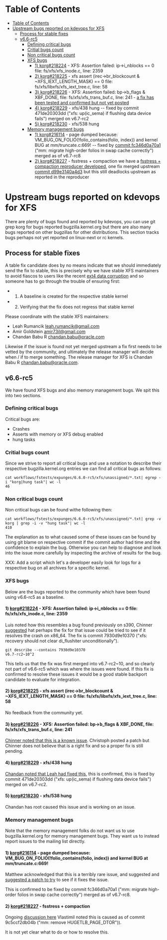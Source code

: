 Table of Contents
=================

* [Table of Contents](#table-of-contents)
* [Upstream bugs reported on kdevops for XFS](#upstream-bugs-reported-on-kdevops-for-xfs)
   * [Process for stable fixes](#process-for-stable-fixes)
   * [v6.6-rc5](#v66-rc5)
      * [Defining critical bugs](#defining-critical-bugs)
      * [Critial bugs count](#critial-bugs-count)
      * [Non critical bugs count](#non-critical-bugs-count)
      * [XFS bugs](#xfs-bugs)
         * [1) <a href="https://bugzilla.kernel.org/show_bug.cgi?id=218224" rel="nofollow">korg#218224</a> - XFS: Assertion failed: ip-&gt;i_nblocks == 0 file: fs/xfs/xfs_inode.c, line: 2359](#1-korg218224---xfs-assertion-failed-ip-i_nblocks--0-file-fsxfsxfs_inodec-line-2359)
         * [2) <a href="https://bugzilla.kernel.org/show_bug.cgi?id=218225" rel="nofollow">korg#218225</a> - xfs assert (irec-&gt;br_blockcount &amp; ~XFS_IEXT_LENGTH_MASK) == 0 file: fs/xfs/libxfs/xfs_iext_tree.c, line: 58](#2-korg218225---xfs-assert-irec-br_blockcount--xfs_iext_length_mask--0-file-fsxfslibxfsxfs_iext_treec-line-58)
         * [3) <a href="https://bugzilla.kernel.org/show_bug.cgi?id=218226" rel="nofollow">korg#218226</a> - XFS: Assertion failed: bp-&gt;b_flags &amp; XBF_DONE, file: fs/xfs/xfs_trans_buf.c, line: 241](#3-korg218226---xfs-assertion-failed-bp-b_flags--xbf_done-file-fsxfsxfs_trans_bufc-line-241) - [a fix has been tested and confirmed but not yet posted](https://paste.centos.org/view/b78317c0)
         * [4) <a href="https://bugzilla.kernel.org/show_bug.cgi?id=218229" rel="nofollow">korg#218229</a> - xfs/438 hung](#4-korg218229---xfs438-hung) -- fixed by commit 471de20303dd ("xfs: up(ic_sema) if flushing data device
    fails") merged on v6.7-rc2
         * [5) <a href="https://bugzilla.kernel.org/show_bug.cgi?id=218230" rel="nofollow">korg#218230</a> - xfs/538 hung](#5-korg218230---xfs538-hung)
      * [Memory management bugs](#memory-management-bugs)
         * [1) <a href="https://bugzilla.kernel.org/show_bug.cgi?id=216114" rel="nofollow">korg#216114</a> - page dumped because: VM_BUG_ON_FOLIO(!folio_contains(folio, index)) and kernel BUG at mm/truncate.c:669!](#1-korg216114---page-dumped-because-vm_bug_on_foliofolio_containsfolio-index-and-kernel-bug-at-mmtruncatec669) -- fixed by [commit fc346d0a70a1](https://git.kernel.org/pub/scm/linux/kernel/git/torvalds/linux.git/commit/?id=fc346d0a70a1) ("mm: migrate high-order folios in swap cache correctly") merged as of v6.7-rc8
         * [2) <a href="https://bugzilla.kernel.org/show_bug.cgi?id=218227" rel="nofollow">korg#218227</a> - fsstress + compaction](#2-korg218227---fsstress--compaction) we have a [fsstress + compaction reproducer developed](https://lore.kernel.org/all/20240611030203.1719072-4-mcgrof@kernel.org/), one fix merged upstream [commit d99e3140a4d3](https://git.kernel.org/pub/scm/linux/kernel/git/torvalds/linux.git/commit/?id=d99e3140a4d3) but this still deadlocks upstream as reported in the reproducer

# Upstream bugs reported on kdevops for XFS

There are plenty of bugs found and reported by kdevops, you can use git grep
korg for bugs reported bugzilla.kernel.org but there are also many bugs reported
on other bugzillas for other distributions. This section tracks bugs perhaps
not yet reported on linux-next or rc kernels.

## Process for stable fixes

A table fix candidate does by no means indicate that we should immediately send
the fix to stable, this is precisely why we have stable XFS maintainers to avoid
fiascos to users like the recent [ext4 data corruption](https://lwn.net/Articles/954770/)
and so someone has to go through the trouble of ensuring first:

  * 1) A baseline is created for the respective stable kernel
  * 2) Verifying that the fix does not regress that stable kernel

Please coordinate with the stable XFS maintainers:

 * Leah Rumancik <leah.rumancik@gmail.com>
 * Amir Goldstein <amir73il@gmail.com>
 * Chandan Babu R <chandan.babu@oracle.com>

Likewise if the issue is found not yet merged upstream a fix first needs
to be vetted by the community, and ultimately the release manager will
decide when / if to merge something. The release manager for XFS is
Chandan Babu R <chandan.babu@oracle.com>.

## v6.6-rc5

We have found XFS bugs and also memory management bugs. We spit this into
two sections.

### Defining critical bugs

Critical bugs are:

  * Crashes
  * Asserts with memory or XFS debug enabled
  * hung tasks

### Critial bugs count

Since we strive to report all critical bugs and use a notation to describe
their respective bugzilla.kernel.org entries we can find all critical bugs
as follows:

```
cat workflows/fstests/expunges/6.6.0-rc5/xfs/unassigned/*.txt| egrep -i "korg|hung task"| wc -l
46
```

### Non critical bugs count

Non critical bugs can be found withe following then:

```
cat workflows/fstests/expunges/6.6.0-rc5/xfs/unassigned/*.txt| grep -v korg | grep -i -v "hung task"| wc -l
410
```

The explanation as to what caused some of these issues can be found by using
git blame on respective commit if the commit author had time and the confidence
to explain the bug. Otherwise you can help to diagnose and look into the issue
more carefully by inspecting the archive of results for the bug.

XXX: Add a script which let's a developer easily look for logs for a respective
bug on all archives for a specific kernel.

### XFS bugs

Below are the bugs reported to the community which have been found using
v6.6-rc5 as a baseline.

#### 1) [korg#218224](https://bugzilla.kernel.org/show_bug.cgi?id=218224) - XFS: Assertion failed: ip->i_nblocks == 0 file: fs/xfs/xfs_inode.c, line: 2359

Luis noted how this resembles a bug found previously on s390, Chinner
[suggested](https://lore.kernel.org/all/ZXPy4+cXlIt0agNz@dread.disaster.area/T/#u)
hat perhaps the fix for that issue could be tried to see if it resolves the crash
on x86_64. The fix is commit 7930d9e10370 ("xfs: recovery should not clear
di_flushiter unconditionally").


```
git describe --contains 7930d9e10370
v6.7-rc2~10^2
```

This tells us that the fix was first merged into v6.7-rc2~10, and so clearly
not part of v6.6-rc5 which was where the issues were found. If this fix
is confirmed to resolve these issues it would be a good stable backport
candidate to evaluate for integration.

#### 2) [korg#218225](https://bugzilla.kernel.org/show_bug.cgi?id=218225) - xfs assert (irec->br_blockcount & ~XFS_IEXT_LENGTH_MASK) == 0 file: fs/xfs/libxfs/xfs_iext_tree.c, line: 58

No feedback from the community yet.

#### 3) [korg#218226](https://bugzilla.kernel.org/show_bug.cgi?id=218226) - XFS: Assertion failed: bp->b_flags & XBF_DONE, file: fs/xfs/xfs_trans_buf.c, line: 241 

[Chinner noted that this is a known issue](https://lore.kernel.org/linux-xfs/20231128153808.GA19360@lst.de/).
Christoph posted a patch but Chinner does not believe that is a right fix and
so a proper fix is still pending.

#### 4) [korg#218229](https://bugzilla.kernel.org/show_bug.cgi?id=218229) - xfs/438 hung

[Chandan noted that Leah had fixed
this](https://lore.kernel.org/linux-xfs/20231030203349.663275-1-leah.rumancik@gmail.com/), this
is confirmed, this is fixed by commit 471de20303dd ("xfs: up(ic_sema) if flushing data device
fails") merged on v6.7-rc2.

#### 5) [korg#218230](https://bugzilla.kernel.org/show_bug.cgi?id=218230) - xfs/538 hung

Chandan has root caused this issue and is working on an issue.

### Memory management bugs

Note that the memory management folks do not want us to use bugzilla.kernel.org
for memory management bugs. They want us to instead report issues to the
mailing list directly.

#### 1) [korg#216114](https://bugzilla.kernel.org/show_bug.cgi?id=216114) - page dumped because: VM_BUG_ON_FOLIO(!folio_contains(folio, index)) and kernel BUG at mm/truncate.c:669!

Matthew acknowledged that this is a terribly rare issue, and suggested and
[suggested a patch to try](https://lore.kernel.org/all/ZXQAgFl8WGr2pK7R@casper.infradead.org/T/#u)
to see if it fixes the issue.

This is confirmed to be fixed by commit fc346d0a70a1 ("mm: migrate high-order folios in swap cache correctly") merged as of v6.7-rc8.

#### 2) [korg#218227](https://bugzilla.kernel.org/show_bug.cgi?id=218227) - fsstress + compaction

Ongoing [discussion here](https://lore.kernel.org/all/8fa1c95c-4749-33dd-42ba-243e492ab109@suse.cz/)
Vlastimil noted this is caused as of commit 9c5ccf2db04b ("mm: remove HUGETLB_PAGE_DTOR")).

It is not yet clear what to do or how to resolve this.

